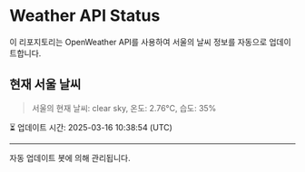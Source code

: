 
# Weather API Status

이 리포지토리는 OpenWeather API를 사용하여 서울의 날씨 정보를 자동으로 업데이트합니다.

## 현재 서울 날씨
> 서울의 현재 날씨: clear sky, 온도: 2.76°C, 습도: 35%

⏳ 업데이트 시간: 2025-03-16 10:38:54 (UTC)

---
자동 업데이트 봇에 의해 관리됩니다.
